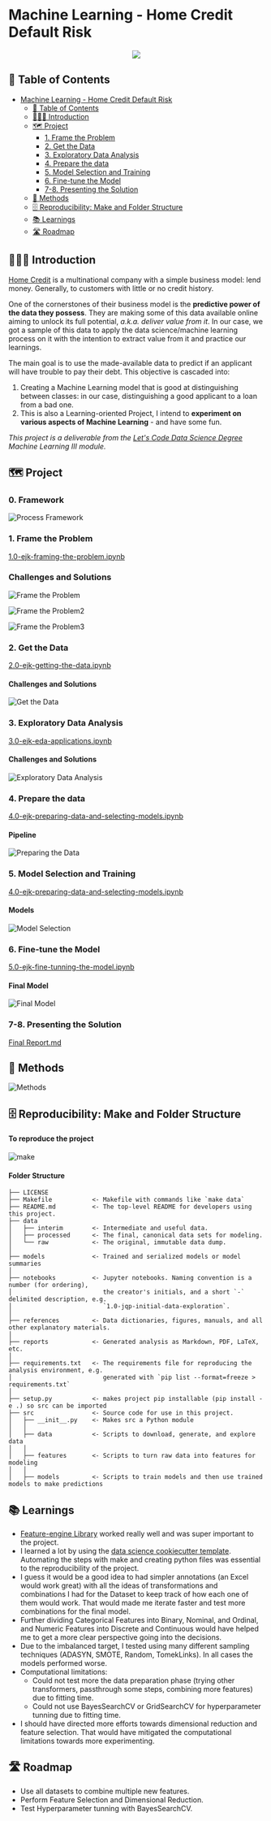 # Machine Learning - Home Credit Default Risk
<div align="center">
<img src="https://img.shields.io/badge/python-3670A0?style=for-the-badge&logo=python&logoColor=ffdd54">
</div>

## 🧾 Table of Contents
- [Machine Learning - Home Credit Default Risk](#machine-learning---home-credit-default-risk)
  - [🧾 Table of Contents](#-table-of-contents)
  - [👨🏻‍🏫 Introduction](#-introduction)
  - [🗺 Project](#-project)
    - [1. Frame the Problem](#1-frame-the-problem)
    - [2. Get the Data](#2-get-the-data)
    - [3. Exploratory Data Analysis](#3-exploratory-data-analysis)
    - [4. Prepare the data](#4-prepare-the-data)
    - [5. Model Selection and Training](#5-model-selection-and-training)
    - [6. Fine-tune the Model](#6-fine-tune-the-model)
    - [7-8. Presenting the Solution](#7-8-presenting-the-solution)
  - [🔧 Methods](#--methods)
  - [🗄 Reproducibility: Make and Folder Structure](#-reproducibility-make-and-folder-structure)
  - [📚 Learnings](#-learnings)
  - [🛣 Roadmap](#-roadmap)

## 👨🏻‍🏫 Introduction 
[Home Credit](https://www.homecredit.net) is a multinational company with a simple business model: lend money. Generally, to customers with little or no credit history.

One of the cornerstones of their business model is the **predictive power of the data they possess**. They are making some of this data available online aiming to unlock its full potential, *a.k.a. deliver value from it*. In our case, we got a sample of this data to apply the data science/machine learning process on it with the intention to extract value from it and practice our learnings.

The main goal is to use the made-available data to predict if an applicant will have trouble to pay their debt. This objective is cascaded into:

1. Creating a Machine Learning model that is good at distinguishing between classes: in our case, distinguishing a good applicant to a loan from a bad one.
2. This is also a Learning-oriented Project, I intend to **experiment on various aspects of Machine Learning** - and have some fun.

*This project is a deliverable from the [Let's Code Data Science Degree](https://letscode.com.br/python-e-dados) Machine Learning III module.*

## 🗺 Project
### 0. Framework
![Process Framework](/references/ML-Process.png)

### 1. Frame the Problem
[1.0-ejk-framing-the-problem.ipynb](/notebooks/1.0-ejk-framing-the-problem.ipynb)

### Challenges and Solutions
![Frame the Problem](/references/ml-credit-default-risk%20-%201.jpg)

![Frame the Problem2](/references/ml-credit-default-risk%20-%20Frame%201.jpg)

![Frame the Problem3](/references/ml-credit-default-risk%20-%20Frame%201-2.jpg)

### 2. Get the Data
[2.0-ejk-getting-the-data.ipynb](/notebooks/2.0-ejk-getting-the-data.ipynb)

#### Challenges and Solutions
![Get the Data](/references/ml-credit-default-risk%20-%202.jpg)

### 3. Exploratory Data Analysis
[3.0-ejk-eda-applications.ipynb](/notebooks/3.0-ejk-eda-applications.ipynb)

#### Challenges and Solutions
![Exploratory Data Analysis](/references/ml-credit-default-risk%20-%203.jpg)

### 4. Prepare the data
[4.0-ejk-preparing-data-and-selecting-models.ipynb](/notebooks/4.0-ejk-preparing-data-and-selecting-models.ipynb)

#### Pipeline
![Preparing the Data](/references/ml-credit-default-risk%20-%204.jpg)

### 5. Model Selection and Training
[4.0-ejk-preparing-data-and-selecting-models.ipynb](/notebooks/4.0-ejk-preparing-data-and-selecting-models.ipynb)

#### Models
![Model Selection](/references/ml-credit-default-risk%20-%205.jpg)

### 6. Fine-tune the Model 
[5.0-ejk-fine-tunning-the-model.ipynb](/notebooks/5.0-ejk-fine-tunning-the-model.ipynb)

#### Final Model
![Final Model](/references/ml-credit-default-risk%20-%206.jpg)

### 7-8. Presenting the Solution
[Final Report.md](/reports/Final%20Report.md)

## 🔧 Methods
![Methods](/references/ml-credit-default-risk%20-%20Methods.jpg)

## 🗄 Reproducibility: Make and Folder Structure
#### To reproduce the project
![make](/references/ml-credit-default-risk%20-%20Make.jpg)

#### Folder Structure

    ├── LICENSE
    ├── Makefile           <- Makefile with commands like `make data`
    ├── README.md          <- The top-level README for developers using this project.
    ├── data
    │   ├── interim        <- Intermediate and useful data.
    │   ├── processed      <- The final, canonical data sets for modeling.
    │   └── raw            <- The original, immutable data dump.
    │
    ├── models             <- Trained and serialized models or model summaries
    │
    ├── notebooks          <- Jupyter notebooks. Naming convention is a number (for ordering),
    │                         the creator's initials, and a short `-` delimited description, e.g.
    │                         `1.0-jqp-initial-data-exploration`.
    │
    ├── references         <- Data dictionaries, figures, manuals, and all other explanatory materials.
    │
    ├── reports            <- Generated analysis as Markdown, PDF, LaTeX, etc.
    │
    ├── requirements.txt   <- The requirements file for reproducing the analysis environment, e.g.
    │                         generated with `pip list --format=freeze > requirements.txt`
    │
    ├── setup.py           <- makes project pip installable (pip install -e .) so src can be imported
    ├── src                <- Source code for use in this project.
    │   ├── __init__.py    <- Makes src a Python module
    │   │
    │   ├── data           <- Scripts to download, generate, and explore data
    │   │
    │   ├── features       <- Scripts to turn raw data into features for modeling
    │   │
    │   ├── models         <- Scripts to train models and then use trained models to make predictions

## 📚 Learnings
- [Feature-engine Library](https://feature-engine.readthedocs.io) worked really well and was super important to the project.
- I learned a lot by using the [data science cookiecutter template](https://drivendata.github.io/cookiecutter-data-science/). Automating the steps with make and creating python files was essential to the reproducibility of the project.
- I guess it would be a good idea to had simpler annotations (an Excel would work great) with all the ideas of transformations and combinations I had for the Dataset to keep track of how each one of them would work. That would made me iterate faster and test more combinations for the final model.
- Further dividing Categorical Features into Binary, Nominal, and Ordinal, and Numeric Features into Discrete and Continuous would have helped me to get a more clear perspective going into the decisions.
- Due to the imbalanced target, I tested using many different sampling techniques (ADASYN, SMOTE, Random, TomekLinks). In all cases the models performed worse.
- Computational limitations:
  - Could not test more the data preparation phase (trying other transformers, passthrough some steps, combining more features) due to fitting time.
  - Could not use BayesSearchCV or GridSearchCV for hyperparameter tunning due to fitting time.
- I should have directed more efforts towards dimensional reduction and feature selection. That would have mitigated the computational limitations towards more experimenting.

## 🛣 Roadmap
- Use all datasets to combine multiple new features.
- Perform Feature Selection and Dimensional Reduction.
- Test Hyperparameter tunning with BayesSearchCV.